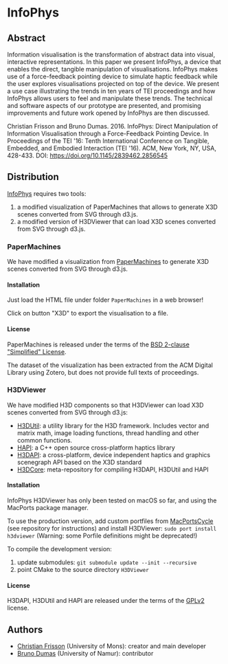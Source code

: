 # InfoPhys

## Abstract

Information visualisation is the transformation of abstract data into visual, interactive representations. In this paper we present InfoPhys, a device that enables the direct, tangible manipulation of visualisations. InfoPhys makes use of a force-feedback pointing device to simulate haptic feedback while the user explores visualisations projected on top of the device. We present a use case illustrating the trends in ten years of TEI proceedings and how InfoPhys allows users to feel and manipulate these trends. The technical and software aspects of our prototype are presented, and promising improvements and future work opened by InfoPhys are then discussed.

Christian Frisson and Bruno Dumas. 2016. InfoPhys: Direct Manipulation of Information Visualisation through a Force-Feedback Pointing Device. In Proceedings of the TEI '16: Tenth International Conference on Tangible, Embedded, and Embodied Interaction (TEI '16). ACM, New York, NY, USA, 428-433. DOI: https://doi.org/10.1145/2839462.2856545 

## Distribution

[InfoPhys](https://github.com/ChristianFrisson/InfoPhys) requires two tools:
1. a modified visualization of PaperMachines that allows to generate X3D scenes converted from SVG through d3.js.
2. a modified version of H3DViewer that can load X3D scenes converted from SVG through d3.js.

### PaperMachines

We have modified a visualization from [PaperMachines](https://github.com/papermachines/papermachines) to generate X3D scenes converted from SVG through d3.js.

#### Installation
Just load the HTML file under folder `PaperMachines` in a web browser!

Click on button "X3D" to export the visualisation to a file.

#### License

PaperMachines is released under the terms of the [BSD 2-clause "Simplified" License](https://github.com/papermachines/papermachines/blob/master/LICENSE).

The dataset of the visualization has been extracted from the ACM Digital Library using Zotero, but does not provide full texts of proceedings.

### H3DViewer

We have modified H3D components so that H3DViewer can load X3D scenes converted from SVG through d3.js:
- [H3DUtil](https://github.com/ChristianFrisson/H3DUtil): a utility library for the H3D framework. Includes vector and matrix math, image loading functions, thread handling and other common functions. 
- [HAPI](https://github.com/ChristianFrisson/HAPI): a C++ open source cross-platform haptics library 
- [H3DAPI](https://github.com/ChristianFrisson/H3DAPI): a cross-platform, device independent haptics and graphics scenegraph API based on the X3D standard 
- [H3DCore](https://github.com/ChristianFrisson/H3DCore): meta-repository for compiling H3DAPI, H3DUtil and HAPI

#### Installation

InfoPhys H3DViewer has only been tested on macOS so far, and using the MacPorts package manager.

To use the production version, add custom portfiles from [MacPortsCycle](https://github.com/ChristianFrisson/MacPortsCycle) (see repository for instructions) and install H3DViewer:
```sudo port install h3dviewer```
(Warning: some Porfile definitions might be deprecated!)

To compile the development version:
1. update submodules: `git submodule update --init --recursive`
2. point CMake to the source directory `H3DViewer`

#### License

H3DAPI, H3DUtil and HAPI are released under the terms of the [GPLv2](http://www.gnu.org/licenses/gpl-2.0.html) license.

## Authors
 * [Christian Frisson](http://christian.frisson.re) (University of Mons): creator and main developer
 * [Bruno Dumas](https://directory.unamur.be/staff/bdumas) (University of Namur): contributor
